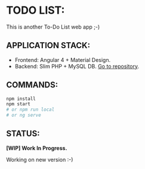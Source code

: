 # TODO LIST:

This is another To-Do List web app ;-)


## APPLICATION STACK:

* Frontend: Angular 4 + Material Design.
* Backend: Slim PHP + MySQL DB. [Go to repository](https://github.com/maurobonfietti/rest-api-slim-php).


## COMMANDS:

``` bash
npm install
npm start
# or npm run local
# or ng serve
```


## STATUS:

**[WIP] Work In Progress.**

Working on new version :-)
